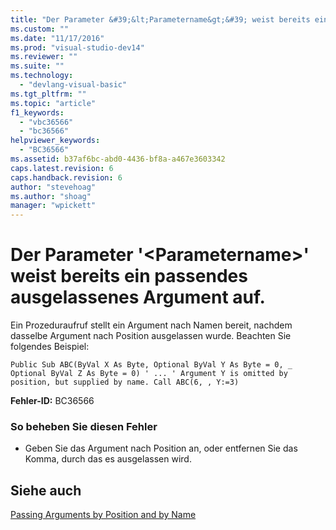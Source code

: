 ```yaml
---
title: "Der Parameter &#39;&lt;Parametername&gt;&#39; weist bereits ein passendes ausgelassenes Argument auf. | Microsoft Docs"
ms.custom: ""
ms.date: "11/17/2016"
ms.prod: "visual-studio-dev14"
ms.reviewer: ""
ms.suite: ""
ms.technology: 
  - "devlang-visual-basic"
ms.tgt_pltfrm: ""
ms.topic: "article"
f1_keywords: 
  - "vbc36566"
  - "bc36566"
helpviewer_keywords: 
  - "BC36566"
ms.assetid: b37af6bc-abd0-4436-bf8a-a467e3603342
caps.latest.revision: 6
caps.handback.revision: 6
author: "stevehoag"
ms.author: "shoag"
manager: "wpickett"
---
```

# Der Parameter &#39;&lt;Parametername&gt;&#39; weist bereits ein passendes ausgelassenes Argument auf.
Ein Prozeduraufruf stellt ein Argument nach Namen bereit, nachdem dasselbe Argument nach Position ausgelassen wurde. Beachten Sie folgendes Beispiel:  
  
```vb#  
Public Sub ABC(ByVal X As Byte, Optional ByVal Y As Byte = 0, _ Optional ByVal Z As Byte = 0) ' ... ' Argument Y is omitted by position, but supplied by name. Call ABC(6, , Y:=3)     
```  
  
 **Fehler\-ID:** BC36566  
  
### So beheben Sie diesen Fehler  
  
-   Geben Sie das Argument nach Position an, oder entfernen Sie das Komma, durch das es ausgelassen wird.  
  
## Siehe auch  
 [Passing Arguments by Position and by Name](../../visual-basic/programming-guide/language-features/procedures/passing-arguments-by-position-and-by-name.md)
